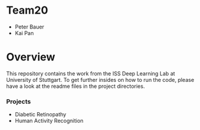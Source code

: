 # Team20
- Peter Bauer
- Kai Pan

# Overview
This repository contains the work from the ISS Deep Learning Lab at University of Stuttgart. To get further insides on how to run the code, please have a look at the readme files in the project directories.
### Projects
- Diabetic Retinopathy 
- Human Activity Recognition

